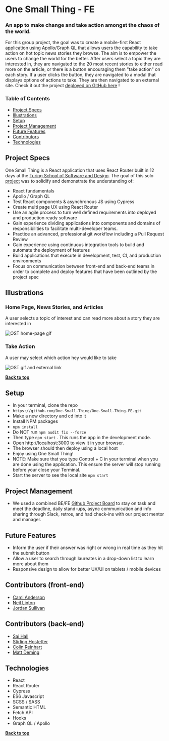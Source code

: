 # One Small Thing - FE
### An app to make change and take action amongst the chaos of the world. 

For this group project, the goal was to create a mobile-first React application using Apollo/Graph QL that allows users the capability to take action on hot topic news stories they browse. The aim is to empower the users to change the world for the better. After users select a topic they are interested in, they are navigated to the 20 most recent stories to either read more on the article, or there is a button encouraging them "take action" on each story. If a user clicks the button, they are navigated to a modal that displays options of actions to take. They are then navigated to an external site. Check it out the project [deployed on GitHub here](https://one-small-thing.github.io/One-Small-Thing-FE/) !

### Table of Contents
- [Project Specs](#project-specs)
- [Illustrations](#illustrations)
- [Setup](#setup)
- [Project Management](#project-management)
- [Future Features](#future-features)
- [Contributors](#contributors)
- [Technologies](#technologies)


## Project Specs

One Small Thing is a React application that uses React Router built in 12 days at the [Turing School of Software and Design](https://turing.edu/). The goal of this solo [project](https://mod4.turing.edu/projects/capstone/) was to solidify and demonstrate the understanding of:

- React fundamentals
- Apollo / Graph QL
- Test React components & asynchronous JS using Cypress
- Create multi page UX using React Router
- Use an agile process to turn well defined requirements into deployed and production ready software
- Gain experience dividing applications into components and domains of responsibilities to facilitate multi-developer teams. 
- Practice an advanced, professional git workflow including a Pull Request Review
- Gain experience using continuous integration tools to build and automate the deployment of features
- Build applications that execute in development, test, CI, and production environments
- Focus on communication between front-end and back-end teams in order to complete and deploy features that have been outlined by the project spec

## Illustrations

### Home Page, News Stories, and Articles
A user selects a topic of interest and can read more about a story they are interested in 

![OST home-page gif](https://media.giphy.com/media/FLOmtilCoTYZ3gvV9D/giphy.gif)

### Take Action
A user may select which action hey would like to take

![OST gif and external link](https://media.giphy.com/media/3HT2Gcx0UPabcvXs53/giphy.gif)

**[Back to top](#table-of-contents)**

## Setup

- In your terminal, clone the repo
- `https://github.com/One-Small-Thing/One-Small-Thing-FE.git`
- Make a new directory and cd into it
- Install NPM packages
- `npm install`
- Do NOT run `npm audit fix --force`
- Then type `npm start` . This runs the app in the development mode.
- Open http://localhost:3000 to view it in your browser.
- The browser should then deploy using a local host
- Enjoy using One Small Thing!
- NOTE: Make sure that you type Control + C in your terminal when you are done using the application. This ensure the server will stop running before your close your Terminal.
- Start the server to see the local site `npm start`


## Project Management

- We used a combined BE/FE [Github Project Board](https://github.com/orgs/One-Small-Thing/projects/2/views/1) to stay on task and meet the deadline, daily stand-ups, async communication and info sharing through Slack, retros, and had check-ins with our project mentor and manager. 

## Future Features

- Inform the user if their answer was right or wrong in real time as they hit the submit button
- Allow a user to search through laureates in a drop-down list to learn more about them 
- Responsive design to allow for better UX/UI on tablets / mobile devices


## Contributors (front-end)

- [Cami Anderson](https://github.com/camianderson)
- [Neil Linton](https://github.com/Neil-B-Linton)
- [Jordan Sullivan](https://github.com/jordan-sullivan)

## Contributors (back-end)
- [Sai Hall](https://github.com/SaiHall)
- [Stirling Hostetter](https://github.com/stirlhoss)
- [Colin Reinhart](https://github.com/ColinReinhart)
- [Matt Deming](https://github.com/Deming-Matt)
           

## Technologies

- React
- React Router
- Cypress
- ES6 Javascript
- SCSS / SASS
- Semantic HTML
- Fetch API
- Hooks
- Graph QL / Apollo


**[Back to top](#table-of-contents)**
